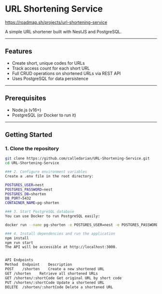 # URL Shortening Service
https://roadmap.sh/projects/url-shortening-service

A simple URL shortener built with NestJS and PostgreSQL.

---

## Features

- Create short, unique codes for URLs  
- Track access count for each short URL  
- Full CRUD operations on shortened URLs via REST API  
- Uses PostgreSQL for data persistence  

---

## Prerequisites

- Node.js (v16+)  
- PostgreSQL (or Docker to run it)  

---

## Getting Started

### 1. Clone the repository

```bash
git clone https://github.com/calledarian/URL-Shortening-Service.git
cd URL-Shortening-Service

### 2. Configure environment variables
Create a .env file in the root directory:

POSTGRES_USER=nest
POSTGRES_PASSWORD=nest
POSTGRES_DB=shorten
DB_PORT=5432
CONTAINER_NAME=pg-shorten

### 3. Start PostgreSQL database
You can use Docker to run PostgreSQL easily:

docker run --name pg-shorten -e POSTGRES_USER=nest -e POSTGRES_PASSWORD=nest -e POSTGRES_DB=shorten -p 5432:5432 -d postgres

### 4. Install dependencies and run the application
npm install
npm run start
The API will be accessible at http://localhost:3000.


API Endpoints
Method	Endpoint	Description
POST	/shorten	Create a new shortened URL
GET	/shorten	Retrieve all shortened URLs
GET	/shorten/:shortCode	Get original URL by short code
PUT	/shorten/:shortCode	Update a shortened URL
DELETE	/shorten/:shortCode	Delete a shortened URL
